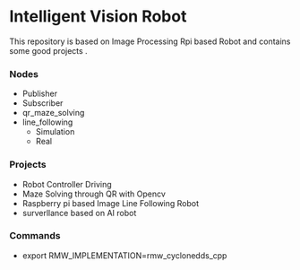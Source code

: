 # Intelligent Vision Robot
This repository is based on Image Processing Rpi based Robot and contains some good projects .

### Nodes
- Publisher
- Subscriber
- qr_maze_solving
- line_following
    - Simulation
    - Real

### Projects
- Robot Controller Driving
- Maze Solving through QR with Opencv
- Raspberry pi based Image Line Following Robot
- surverllance based on AI robot


### Commands
- export RMW_IMPLEMENTATION=rmw_cyclonedds_cpp
